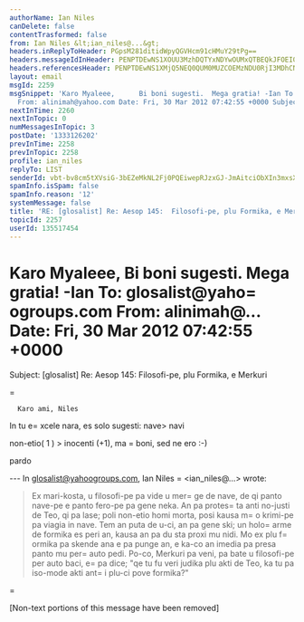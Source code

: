 ```yaml
---
authorName: Ian Niles
canDelete: false
contentTrasformed: false
from: Ian Niles &lt;ian_niles@...&gt;
headers.inReplyToHeader: PGpsM281ditidWpyQGVHcm91cHMuY29tPg==
headers.messageIdInHeader: PENPTDEwNS1XOUU3MzhDQTYxNDYwOUMxQTBEQkJFOEI0OTBAcGh4LmdibD4=
headers.referencesHeader: PENPTDEwNS1XMjQ5NEQ0QUM0MUZCOEMzNDU0RjI3MDhCNEIwQHBoeC5nYmw+LDxqbDNvNXYrYnVqckBlR3JvdXBzLmNvbT4=
layout: email
msgId: 2259
msgSnippet: 'Karo Myaleee,      Bi boni sugesti.  Mega gratia! -Ian To: glosalist@yahoogroups.com
  From: alinimah@yahoo.com Date: Fri, 30 Mar 2012 07:42:55 +0000 Subject:'
nextInTime: 2260
nextInTopic: 0
numMessagesInTopic: 3
postDate: '1333126202'
prevInTime: 2258
prevInTopic: 2258
profile: ian_niles
replyTo: LIST
senderId: vbt-bv8cm5tXVsiG-3bEZeMkNL2Fj0PQEiwepRJzxGJ-JmAitciObXIn3mxsXdpyiagKuyPE-1mPxq1HG-s3XTO26fMRKMzz
spamInfo.isSpam: false
spamInfo.reason: '12'
systemMessage: false
title: 'RE: [glosalist] Re: Aesop 145:  Filosofi-pe, plu Formika, e Merkuri'
topicId: 2257
userId: 135517454
---
```



Karo Myaleee,      Bi boni sugesti.  Mega gratia! -Ian
 To: glosalist@yaho=
ogroups.com
From: alinimah@...
Date: Fri, 30 Mar 2012 07:42:55 +0000
=
Subject: [glosalist] Re: Aesop 145:  Filosofi-pe, plu Formika, e Merkuri


=
















 



  


    
      
      
      Karo ami, Niles

In tu e=
xcele nara, es solo sugesti: nave> navi

non-etio( 1 ) > inocenti (+1), ma =
boni, sed ne ero :-)

pardo



--- In glosalist@yahoogroups.com, Ian Niles =
<ian_niles@...> wrote:

>

> 

> Ex mari-kosta, u filosofi-pe pa vide u mer=
ge de nave, de qi panto nave-pe e panto fero-pe pa gene neka.  An pa protes=
ta anti no-justi de Teo, qi pa lase; poli non-etio homi morta, posi kausa m=
o krimi-pe pa viagia in nave.  Tem an puta de u-ci, an pa gene ski; un holo=
 arme de formika es peri an, kausa an pa du sta proxi mu nidi.  Mo ex plu f=
ormika pa skende ana e pa punge an, e ka-co an imedia pa presa panto mu per=
 auto pedi.  Po-co, Merkuri pa veni, pa bate u filosofi-pe per auto baci, e=
 pa dice; "qe tu fu veri judika plu akti de Teo, ka tu pa iso-mode akti ant=
i plu-ci pove formika?"

>





    
     

    
    






   		 	   		  
=

[Non-text portions of this message have been removed]


